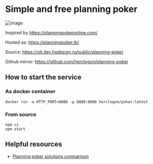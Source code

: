 # Simple and free planning poker

![image](https://user-images.githubusercontent.com/884844/153072383-05f552d5-4d98-4fca-aa6c-eb316af26a9b.png)

Inspired by https://planningpokeronline.com/

Hosted as: https://planningpoker.tk/

Source: https://git.dev.hsdesign.ru/public/planning-poker

Github mirror: https://github.com/herclogon/planning-poker


## How to start the service

### As docker container

```
docker run -e HTTP_PORT=8080 -p 8080:8080 herclogon/poker:latest
```

### From source

```
npm ci
npm start
```

## Helpful resources

* [Planning poker solutions comparison](https://pmclub.pro/articles/kak-my-iskali-nash-idealnyj-instrument-dlya-poker-planirovaniya)